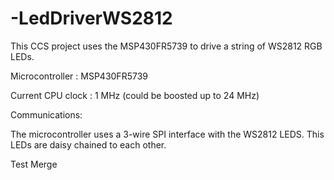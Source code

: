 # -LedDriverWS2812

This CCS project uses the MSP430FR5739 to drive a string of WS2812 RGB LEDs.

Microcontroller : MSP430FR5739

Current CPU clock : 1 MHz (could be boosted up to 24 MHz)

Communications:

The microcontroller uses a 3-wire SPI interface with the WS2812 LEDS. This LEDs are daisy chained to each other. 

Test Merge